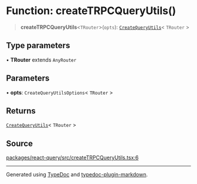 # Function: createTRPCQueryUtils()

> **createTRPCQueryUtils**\<`TRouter`\>(`opts`): [`CreateQueryUtils`](../../shared/type-aliases/CreateQueryUtils.md)\< `TRouter` \>

## Type parameters

• **TRouter** extends `AnyRouter`

## Parameters

• **opts**: `CreateQueryUtilsOptions`\< `TRouter` \>

## Returns

[`CreateQueryUtils`](../../shared/type-aliases/CreateQueryUtils.md)\< `TRouter` \>

## Source

[packages/react-query/src/createTRPCQueryUtils.tsx:6](https://github.com/trpc/trpc/blob/caccce64/packages/react-query/src/createTRPCQueryUtils.tsx#L6)

***

Generated using [TypeDoc](https://typedoc.org) and [typedoc-plugin-markdown](https://typedoc-plugin-markdown.org).
